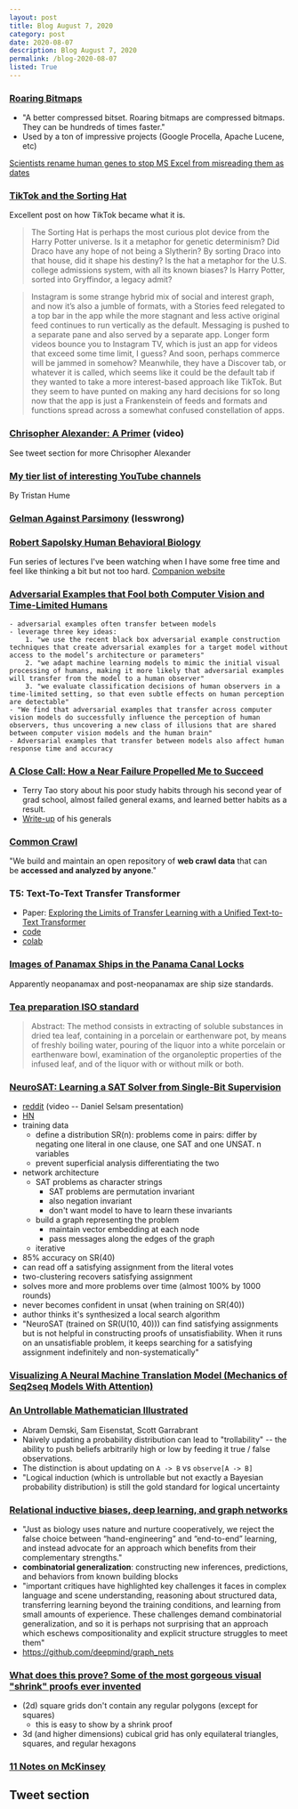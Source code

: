 ```yaml
---
layout: post
title: Blog August 7, 2020
category: post
date: 2020-08-07
description: Blog August 7, 2020
permalink: /blog-2020-08-07
listed: True
---
```


### [Roaring Bitmaps](https://roaringbitmap.org/)
  - "A better compressed bitset. Roaring bitmaps are compressed bitmaps. They can be hundreds of times faster."
  - Used by a ton of impressive projects (Google Procella, Apache Lucene, etc)

[Scientists rename human genes to stop MS Excel from misreading them as dates](https://www.theverge.com/2020/8/6/21355674/human-genes-rename-microsoft-excel-misreading-dates)

### [TikTok and the Sorting Hat](https://www.eugenewei.com/blog/2020/8/3/tiktok-and-the-sorting-hat)

Excellent post on how TikTok became what it is.

> The Sorting Hat is perhaps the most curious plot device from the Harry Potter universe. Is it a metaphor for genetic determinism? Did Draco have any hope of not being a Slytherin? By sorting Draco into that house, did it shape his destiny? Is the hat a metaphor for the U.S. college admissions system, with all its known biases? Is Harry Potter, sorted into Gryffindor, a legacy admit?

> Instagram is some strange hybrid mix of social and interest graph, and now it’s also a jumble of formats, with a Stories feed relegated to a top bar in the app while the more stagnant and less active original feed continues to run vertically as the default. Messaging is pushed to a separate pane and also served by a separate app. Longer form videos bounce you to Instagram TV, which is just an app for videos that exceed some time limit, I guess? And soon, perhaps commerce will be jammed in somehow? Meanwhile, they have a Discover tab, or whatever it is called, which seems like it could be the default tab if they wanted to take a more interest-based approach like TikTok. But they seem to have punted on making any hard decisions for so long now that the app is just a Frankenstein of feeds and formats and functions spread across a somewhat confused constellation of apps.

### [Chrisopher Alexander: A Primer](https://www.youtube.com/watch?v=XLsTZXT0FlM) (video)

See tweet section for more Chrisopher Alexander

### [My tier list of interesting YouTube channels](https://thume.ca/2020/07/19/my-youtube-tier-list/)

By Tristan Hume

### [Gelman Against Parsimony](https://www.lesswrong.com/posts/az2vsi8ugTWXZ3Lq2/gelman-against-parsimony) (lesswrong)


### [Robert Sapolsky Human Behavioral Biology](https://www.youtube.com/playlist?list=PL150326949691B199)

Fun series of lectures I've been watching when I have some free time and feel like thinking a bit but not too hard. [Companion website](https://www.robertsapolskyrocks.com/)


### [Adversarial Examples that Fool both Computer Vision and Time-Limited Humans](https://arxiv.org/pdf/1802.08195.pdf)
    - adversarial examples often transfer between models
    - leverage three key ideas:
        1. "we use the recent black box adversarial example construction techniques that create adversarial examples for a target model without access to the model’s architecture or parameters"
        2. "we adapt machine learning models to mimic the initial visual processing of humans, making it more likely that adversarial examples will transfer from the model to a human observer"
        3. "we evaluate classification decisions of human observers in a time-limited setting, so that even subtle effects on human perception are detectable"
    - "We find that adversarial examples that transfer across computer vision models do successfully influence the perception of human observers, thus uncovering a new class of illusions that are shared between computer vision models and the human brain"
    - Adversarial examples that transfer between models also affect human response time and accuracy

### [A Close Call: How a Near Failure Propelled Me to Succeed](https://www.ams.org/journals/notices/202007/rnoti-p1007.pdf)

  - Terry Tao story about his poor study habits through his second year of grad school, almost failed general exams, and learned better habits as a result.
  - [Write-up](https://web.math.princeton.edu/generals/tao_terence) of his generals

### [Common Crawl](https://commoncrawl.org/)

"We build and maintain an open repository of **web crawl data** that can be **accessed and analyzed by anyone**."

### T5: Text-To-Text Transfer Transformer

  - Paper: [Exploring the Limits of Transfer Learning with a Unified Text-to-Text Transformer](http://jmlr.org/papers/v21/20-074.html)
  - [code](https://github.com/google-research/text-to-text-transfer-transformer)
  - [colab](https://colab.research.google.com/github/google-research/text-to-text-transfer-transformer/blob/master/notebooks/t5-trivia.ipynb)

### [Images of Panamax Ships in the Panama Canal Locks](http://www.canalmuseum.com/canalphotos/panamax.htm)

Apparently neopanamax and post-neopanamax are ship size standards.

### [Tea preparation ISO standard](https://www.iso.org/standard/8250.html)

> Abstract: The method consists in extracting of soluble substances in dried tea leaf, containing in a porcelain or earthenware pot, by means of freshly boiling water, pouring of the liquor into a white porcelain or earthenware bowl, examination of the organoleptic properties of the infused leaf, and of the liquor with or without milk or both.


### [NeuroSAT: Learning a SAT Solver from Single-Bit Supervision](https://arxiv.org/pdf/1802.03685.pdf)

  - [reddit](https://www.reddit.com/r/MachineLearning/comments/8aa65j/r_neurosat_learning_a_sat_solver_from_singlebit/) (video -- Daniel Selsam presentation)
  - [HN](https://news.ycombinator.com/item?id=16363980)
  - training data
    - define a distribution SR(n): problems come in pairs: differ by negating one literal in one clause, one SAT and one UNSAT. n variables
    - prevent superficial analysis differentiating the two
  - network architecture
    - SAT problems as character strings
      - SAT problems are permutation invariant
      - also negation invariant
      - don't want model to have to learn these invariants
    - build a graph representing the problem
      - maintain vector embedding at each node
      - pass messages along the edges of the graph
    - iterative
  - 85% accuracy on SR(40)
  - can read off a satisfying assignment from the literal votes
  - two-clustering recovers satisfying assignment
  - solves more and more problems over time (almost 100% by 1000 rounds)
  - never becomes confident in unsat (when training on SR(40))
  - author thinks it's synthesized a local search algorithm
  - "NeuroSAT (trained on SR(U(10, 40))) can find satisfying assignments but is not helpful in constructing proofs of unsatisfiability. When it runs on an unsatisfiable problem, it keeps searching
for a satisfying assignment indefinitely and non-systematically"


### [Visualizing A Neural Machine Translation Model (Mechanics of Seq2seq Models With Attention)](https://jalammar.github.io/visualizing-neural-machine-translation-mechanics-of-seq2seq-models-with-attention/)

### [An Untrollable Mathematician Illustrated](https://www.lesswrong.com/posts/CvKnhXTu9BPcdKE4W/an-untrollable-mathematician-illustrated)

  - Abram Demski, Sam Eisenstat, Scott Garrabrant
  - Naively updating a probability distribution can lead to "trollability" -- the ability to push beliefs arbitrarily high or low by feeding it true / false observations.
  - The distinction is about updating on `A -> B` vs `observe[A -> B]`
  - "Logical induction (which is untrollable but not exactly a Bayesian probability distribution) is still the gold standard for logical uncertainty

### [Relational inductive biases, deep learning, and graph networks](https://arxiv.org/pdf/1806.01261.pdf)

  - "Just as biology uses nature and nurture cooperatively, we reject the false choice between “hand-engineering” and “end-to-end” learning, and instead advocate for an approach which benefits from their complementary strengths."
  - __combinatorial generalization__: constructing new inferences, predictions, and behaviors from known building blocks
  - "important critiques have highlighted key challenges it faces in complex language and scene understanding, reasoning about structured data, transferring learning beyond the training conditions, and learning from small amounts of experience. These challenges demand combinatorial generalization, and so it is perhaps not surprising that an approach which eschews compositionality and explicit structure struggles to meet them"
  - https://github.com/deepmind/graph_nets

### [What does this prove? Some of the most gorgeous visual "shrink" proofs ever invented](https://www.youtube.com/watch?v=sDfzCIWpS7Q)

  - (2d) square grids don't contain any regular polygons (except for squares)
    - this is easy to show by a shrink proof
  - 3d (and higher dimensions) cubical grid has only equilateral triangles, squares, and regular hexagons

### [11 Notes on McKinsey](https://europeanstraits.substack.com/p/11-notes-on-mckinsey)

## Tweet section

<Tweet tweetLink="SimonDeDeo/status/1289372676683960321" />
<Tweet tweetLink="recursecenter/status/1290659238168100866" />
<Tweet tweetLink="Plinz/status/1062459234800013312" />
<Tweet tweetLink="jc_stubbs/status/1289199296328298497" />
<Tweet tweetLink="FioraAeterna/status/1291177288155922438" />
<Tweet tweetLink="keleshev/status/1291815315962302464" />
<Tweet tweetLink="rsnous/status/1290882960284033026" />
<Tweet tweetLink="ezyang/status/1291020421681348608" />
<Tweet tweetLink="rsnous/status/1290671620982370305" />
<Tweet tweetLink="Noahpinion/status/1288357251611156480" />
<Tweet tweetLink="baabbaash/status/1288312470583549953" />
